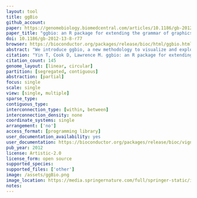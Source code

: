 ```yaml
---
layout: tool 
title: ggBio
github_account: 
paper: https://genomebiology.biomedcentral.com/articles/10.1186/gb-2012-13-8-r77
paper_title: "ggbio: an R package for extending the grammar of graphics for genomic data"
doi: 10.1186/gb-2012-13-8-r77
browser: https://bioconductor.org/packages/release/bioc/html/ggbio.html
abstract: "We introduce ggbio, a new methodology to visualize and explore genomics annotationsand high-throughput data. The plots provide detailed views of genomic regions,summary views of sequence alignments and splicing patterns, and genome-wide overviewswith karyogram, circular and grand linear layouts. The methods leverage thestatistical functionality available in R, the grammar of graphics and the datahandling capabilities of the Bioconductor project. The plots are specified within amodular framework that enables users to construct plots in a systematic way, and aregenerated directly from Bioconductor data structures. The ggbio R package isavailable athttp://www.bioconductor.org/packages/2.11/bioc/html/ggbio.html."
citation: "Yin T, Cook D, Lawrence M. ggbio: an R package for extending the grammar of graphics for genomic data. Genome Biol. genomebiology.biomedcentral.com; 2012;13: R77."
citation_count: 145
genome_layout: [linear, circular]
partition: [segregated, contiguous]
abstraction: [partial]
focus: single
scale: single
view: [single, multiple]
sparse_type: 
contiguous_type: 
interconnection_type: [within, between]
interconnection_density: none
coordinate_systems: single
arrangement: ['no']
access_format: [programming library]
user_documentation_availability: yes
user_documentation: https://bioconductor.org/packages/release/bioc/vignettes/ggbio/inst/doc/ggbio.pdf
pub_year: 2012
license: Artistic-2.0
license_form: open source
supported_species: 
supported_files: ['other']
image: /assets/ggBio.png
image_location: https://media.springernature.com/full/springer-static/image/art%3A10.1186%2Fgb-2012-13-8-r77/MediaObjects/13059_2012_Article_3010_Fig7_HTML.jpg
notes: 
---
```

